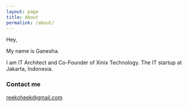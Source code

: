 ```yaml
---
layout: page
title: About
permalink: /about/
---
```


Hey,

My name is Ganesha.

I am IT Architect and Co-Founder of Xinix Technology. The IT startup at Jakarta, Indonesia.

### Contact me

[reekoheek@gmail.com](mailto:reekoheek@gmail.com)